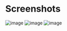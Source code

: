 # Screenshots
![image](https://github.com/user-attachments/assets/c14aca2b-7044-4fef-9758-107e18d3732e)
![image](https://github.com/user-attachments/assets/2e676b72-66c9-4ea2-8854-394b129d4b01)
![image](https://github.com/user-attachments/assets/5063e88d-e695-43dd-a972-894a0ac66cad)

